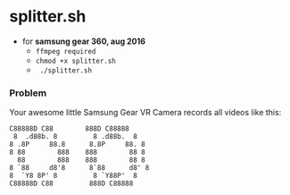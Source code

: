 # splitter.sh
- for **samsung gear 360, aug 2016**
  - ```ffmpeg required```
  - ```chmod +x splitter.sh```
  - ``` ./splitter.sh```


### Problem 
Your awesome little Samsung Gear VR Camera records all videos like this:

    C88888D C88        888D C88888                                                      
     8  .d88b. 8         8 .d88b.  8           
    8 .8P     88.8      8.8P     88. 8           
    8 88        888    888        88 8           
      88        888    888        88 8            
    8 `88     d8'8      8`88      d8' 8           
    8  `Y8 8P' 8         8 `Y88P'  8                                       
    C88888D C88         888D C88888  



                           
